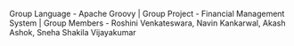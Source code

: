 Group Language - Apache Groovy |
Group Project - Financial Management System |
Group Members - Roshini Venkateswara, 
                Navin Kankarwal, 
                Akash Ashok, 
                Sneha Shakila Vijayakumar
